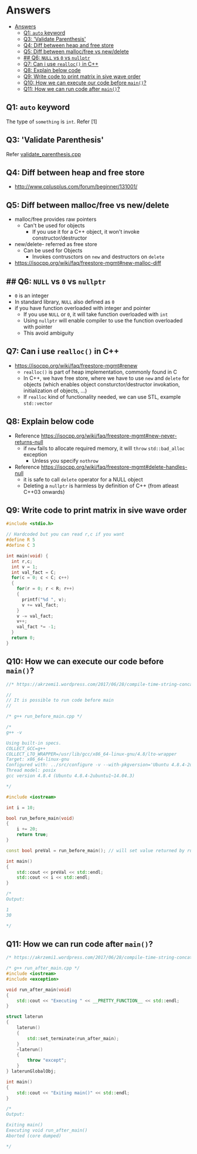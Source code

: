# Answers

- [Answers](#answers)
  - [Q1: `auto` keyword](#q1-auto-keyword)
  - [Q3: 'Validate Parenthesis'](#q3-validate-parenthesis)
  - [Q4: Diff between heap and free store](#q4-diff-between-heap-and-free-store)
  - [Q5: Diff between malloc/free vs new/delete](#q5-diff-between-mallocfree-vs-newdelete)
  - [## Q6: `NULL` vs `0` vs `nullptr`](#-q6-null-vs-0-vs-nullptr)
  - [Q7: Can i use `realloc()` in C++](#q7-can-i-use-realloc-in-c)
  - [Q8: Explain below code](#q8-explain-below-code)
  - [Q9: Write code to print matrix in sive wave order](#q9-write-code-to-print-matrix-in-sive-wave-order)
  - [Q10: How we can execute our code before `main()`?](#q10-how-we-can-execute-our-code-before-main)
  - [Q11: How we can run code after `main()`?](#q11-how-we-can-run-code-after-main)

## Q1: `auto` keyword

The type of `something` is `int`. Refer [1]

## Q3: 'Validate Parenthesis'

Refer [validate_parenthesis.cpp](../../stl/container_adaptor/stack/validate_parenthesis.cpp)

## Q4: Diff between heap and free store

- <http://www.cplusplus.com/forum/beginner/131001/>

## Q5: Diff between malloc/free vs new/delete

- malloc/free provides raw pointers
  - Can't be used for objects
    - If you use it for a C++ object, it won't invoke constructor/destructor
- new/delete- referred as free store
  - Can be used for Objects
    - Invokes contrusctors on `new` and destructors on `delete`
- <https://isocpp.org/wiki/faq/freestore-mgmt#new-malloc-diff>

## ## Q6: `NULL` vs `0` vs `nullptr`

- `0` is an integer
- In standard library, `NULL` also defined as `0`
- if you have function overloaded with integer and pointer
  - If you use `NULL` or `0`, it will take function overloaded with `int`
  - Using `nullptr` will enable compiler to use the function overloaded with pointer
  - This avoid ambiguity

## Q7: Can i use `realloc()` in C++

- <https://isocpp.org/wiki/faq/freestore-mgmt#renew>
  - `realloc()` is part of heap implementation, commonly found in C
  - In C++, we have free store, where we have to use `new` and `delete` for objects (which enables object consturctor/destructor invokation, initialization of objects, ...)
  - If `realloc` kind of functionality needed, we can use STL, example `std::vector`

## Q8: Explain below code

- Reference <https://isocpp.org/wiki/faq/freestore-mgmt#new-never-returns-null>
  - if `new` fails to allocate required memory, it will `throw` `std::bad_alloc` exception
    - Unless you specify `nothrow`
- Reference <https://isocpp.org/wiki/faq/freestore-mgmt#delete-handles-null>
  - it is safe to call `delete` operator for a NULL object
  - Deleting a `nullptr` is harmless by definition of C++ (from atleast C++03 onwards)

## Q9: Write code to print matrix in sive wave order

  ```cpp
  #include <stdio.h>

  // Hardcoded but you can read r,c if you want
  #define R 5
  #define C 3

  int main(void) {
    int r,c;
    int v = 1;
    int val_fact = C;
    for(c = 0; c < C; c++)
    {
      for(r = 0; r < R; r++)
      {
        printf("%d ", v);
        v += val_fact;
      }
      v -= val_fact;
      v++;
      val_fact *= -1;
    }
    return 0;
  }
  ```

## Q10: How we can execute our code before `main()`?

```cpp
//* https://akrzemi1.wordpress.com/2017/06/28/compile-time-string-concatenation/ */

//
// It is possible to run code before main
//

/* g++ run_before_main.cpp */

/*
g++ -v

Using built-in specs.
COLLECT_GCC=g++
COLLECT_LTO_WRAPPER=/usr/lib/gcc/x86_64-linux-gnu/4.8/lto-wrapper
Target: x86_64-linux-gnu
Configured with: ../src/configure -v --with-pkgversion='Ubuntu 4.8.4-2ubuntu1~14.04.3' --with-bugurl=file:///usr/share/doc/gcc-4.8/README.Bugs --enable-languages=c,c++,java,go,d,fortran,objc,obj-c++ --prefix=/usr --program-suffix=-4.8 --enable-shared --enable-linker-build-id --libexecdir=/usr/lib --without-included-gettext --enable-threads=posix --with-gxx-include-dir=/usr/include/c++/4.8 --libdir=/usr/lib --enable-nls --with-sysroot=/ --enable-clocale=gnu --enable-libstdcxx-debug --enable-libstdcxx-time=yes --enable-gnu-unique-object --disable-libmudflap --enable-plugin --with-system-zlib --disable-browser-plugin --enable-java-awt=gtk --enable-gtk-cairo --with-java-home=/usr/lib/jvm/java-1.5.0-gcj-4.8-amd64/jre --enable-java-home --with-jvm-root-dir=/usr/lib/jvm/java-1.5.0-gcj-4.8-amd64 --with-jvm-jar-dir=/usr/lib/jvm-exports/java-1.5.0-gcj-4.8-amd64 --with-arch-directory=amd64 --with-ecj-jar=/usr/share/java/eclipse-ecj.jar --enable-objc-gc --enable-multiarch --disable-werror --with-arch-32=i686 --with-abi=m64 --with-multilib-list=m32,m64,mx32 --with-tune=generic --enable-checking=release --build=x86_64-linux-gnu --host=x86_64-linux-gnu --target=x86_64-linux-gnu
Thread model: posix
gcc version 4.8.4 (Ubuntu 4.8.4-2ubuntu1~14.04.3)

*/

#include <iostream>

int i = 10;

bool run_before_main(void)
{
    i += 20;
    return true;
}

const bool preVal = run_before_main(); // will set value returned by run_before_main, which is exected before main gets run

int main()
{
    std::cout << preVal << std::endl;
    std::cout << i << std::endl;
}

/*
Output:

1
30

*/
```

## Q11: How we can run code after `main()`?

```cpp
/* https://akrzemi1.wordpress.com/2017/06/28/compile-time-string-concatenation/ */

/* g++ run_after_main.cpp */
#include <iostream>
#include <exception>

void run_after_main(void)
{
    std::cout << "Executing " << __PRETTY_FUNCTION__ << std::endl;
}

struct laterun
{
    laterun()
    {
        std::set_terminate(run_after_main);
    }
    ~laterun()
    {
        throw "except";
    }
} laterunGlobalObj;

int main()
{
    std::cout << "Exiting main()" << std::endl;
}

/*
Output:

Exiting main()
Executing void run_after_main()
Aborted (core dumped)

*/
```
